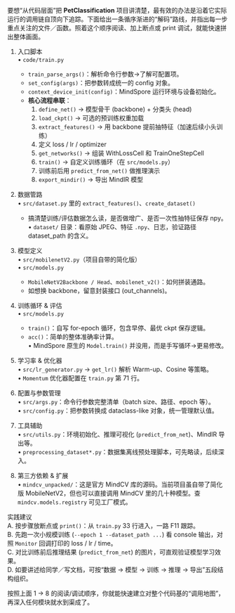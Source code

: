 

要想“从代码层面”把 **PetClassification** 项目讲清楚，最有效的办法是沿着它实际运行的调用链自顶向下追踪。下面给出一条循序渐进的“解码”路线，并指出每一步重点关注的文件／函数。照着这个顺序阅读、加上断点或 print 调试，就能快速拼出整体画面。  

1. 入口脚本  
   • `code/train.py`  
     - `train_parse_args()`：解析命令行参数→了解可配置项。  
     - `set_config(args)`：把参数转成统一的 config 对象。  
     - `context_device_init(config)`：MindSpore 运行环境与设备初始化。  
     - **核心流程串联**：  
       1) `define_net()` → 模型骨干 (backbone) + 分类头 (head)  
       2) `load_ckpt()` → 可选的预训练权重加载  
       3) `extract_features()` → 用 backbone 提前抽特征（加速后续小头训练）  
       4) 定义 loss / lr / optimizer  
       5) `get_networks()` → 组装 WithLossCell 和 TrainOneStepCell  
       6) `train()` → 自定义训练循环（在 `src/models.py`）  
       7) 训练前后用 `predict_from_net()` 做推理演示  
       8) `export_mindir()` → 导出 MindIR 模型

2. 数据管路  
   • `src/dataset.py` 里的 `extract_features()`、`create_dataset()`  
     - 搞清楚训练/评估数据怎么读，是否做增广、是否一次性抽特征保存 npy。  
   • `dataset/` 目录：看原始 JPEG、特征 `.npy`、日志，验证路径 dataset_path 的含义。

3. 模型定义  
   • `src/mobilenetV2.py`（项目自带的简化版）  
   • `src/models.py`  
     - `MobileNetV2Backbone / Head`、`mobilenet_v2()`：如何拼装通路。  
     - 如想换 backbone，留意封装接口 (out_channels)。

4. 训练循环 & 评估  
   • `src/models.py`  
     - `train()`：自写 for-epoch 循环，包含早停、最优 ckpt 保存逻辑。  
     - `acc()`：简单的整体准确率计算。  
   • MindSpore 原生的 `Model.train()` 并没用，而是手写循环→更易修改。

5. 学习率 & 优化器  
   • `src/lr_generator.py` → `get_lr()` 解析 Warm-up、Cosine 等策略。  
   • `Momentum` 优化器配置在 `train.py` 第 71 行。

6. 配置与参数管理  
   • `src/args.py`：命令行参数完整清单（batch size、路径、epoch 等）。  
   • `src/config.py`：把参数转换成 dataclass-like 对象，统一管理默认值。

7. 工具辅助  
   • `src/utils.py`：环境初始化、推理可视化 (`predict_from_net`)、MindIR 导出等。  
   • `preprocessing_dataset*.py`：数据集离线预处理脚本，可先略读，后续深入。

8. 第三方依赖 & 扩展  
   • `mindcv_unpacked/`：这是官方 MindCV 库的源码。当前项目虽自带了简化版 MobileNetV2，但也可以直接调用 MindCV 里的几十种模型。查 `mindcv.models.registry` 可见工厂模式。

实践建议  
A. 按步骤放断点或 `print()`：从 `train.py` 33 行进入，一路 F11 跟踪。  
B. 先跑一次小规模训练 (`--epoch 1 --dataset_path ...`) 看 console 输出，对照 `Monitor` 回调打印的 loss / lr / time。  
C. 对比训练前后推理结果 (`predict_from_net`) 的图片，可直观验证模型学习效果。  
D. 如要讲述给同学／写文档，可按“数据 → 模型 → 训练 → 推理 → 导出”五段结构组织。

按照上面 1 → 8 的阅读/调试顺序，你就能快速建立对整个代码基的“调用地图”，再深入任何模块就水到渠成了。